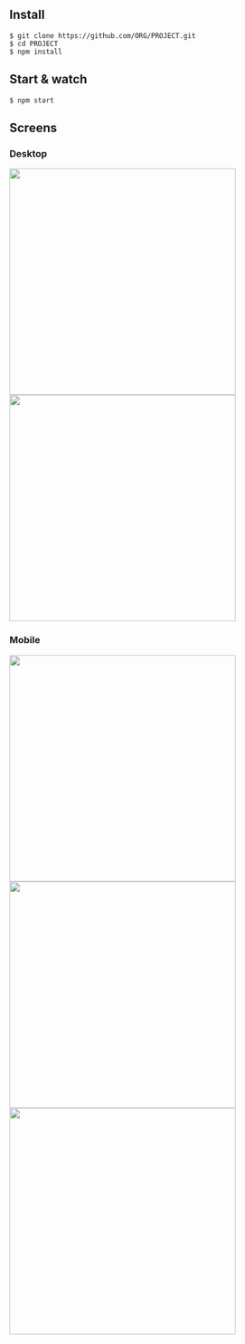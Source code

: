 ## Install

    $ git clone https://github.com/ORG/PROJECT.git
    $ cd PROJECT
    $ npm install


## Start & watch

    $ npm start
    
    
## Screens

### Desktop

<img src="https://user-images.githubusercontent.com/26871154/37001669-ecd04794-20cf-11e8-908f-eb43396e5af3.PNG" height="400">

<img src="https://user-images.githubusercontent.com/26871154/37001719-158be01c-20d0-11e8-884b-8ae4613c3e1e.PNG" height="400">

### Mobile

<img src="https://user-images.githubusercontent.com/26871154/37001797-5979e486-20d0-11e8-8130-74618310ee19.PNG" height="400">

<img src="https://user-images.githubusercontent.com/26871154/37001839-7865fed4-20d0-11e8-9e35-d85dc75d3dbf.PNG" height="400">

<img src="https://user-images.githubusercontent.com/26871154/37001897-9d28161c-20d0-11e8-886d-10f4293d574c.PNG" height="400">
